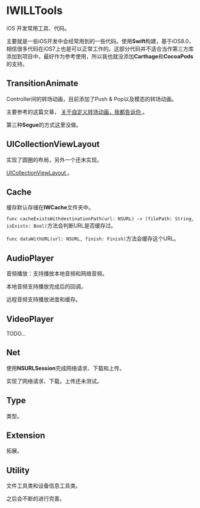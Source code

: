 # IWILLTools

iOS 开发常用工具、代码。

主要就是一些iOS开发中会经常用到的一些代码。使用**Swift**构建，基于iOS8.0，相信很多代码在iOS7上也是可以正常工作的。这部分代码并不适合当作第三方库添加到项目中，最好作为参考使用，所以我也就没添加**Carthage**和**CocoaPods**的支持。

## TransitionAnimate

Controller间的转场动画，目前添加了Push & Pop以及模态的转场动画。

主要参考的这篇文章， [ 关于自定义转场动画，我都告诉你 ](http://www.cocoachina.com/ios/20150719/12600.html)。

第三种**Segue**的方式这里没做。

## UICollectionViewLayout

实现了圆圈的布局，另外一个还未实现。

[ UICollectionViewLayout ](http://blog.csdn.net/majiakun1/article/details/17204921)。

## Cache

缓存默认存储在**IWCache**文件夹中。

`func cacheExistsWithdestinationPath(url: NSURL) -> (filePath: String, isExists: Bool)`方法会判断URL是否缓存过。

`func dataWithURL(url: NSURL, finish: Finish)`方法会缓存这个URL。

## AudioPlayer

音频播放：支持播放本地音频和网络音频。

本地音频支持播放完成后的回调。

远程音频支持播放进度和缓存。

## VideoPlayer

TODO...

## Net

使用**NSURLSession**完成网络请求、下载和上传。

实现了网络请求、下载。上传还未测试。

## Type

类型。

## Extension

拓展。

## Utility

文件工具类和设备信息工具类。



之后会不断的进行完善。
